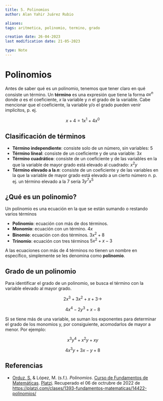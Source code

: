 ```yaml
---
title: 5. Polinomios
author: Alan Yahir Juárez Rubio

aliases:
tags: aritmetica, polinomio, termino, grado

creation date: 26-04-2023
last modification date: 21-05-2023

type: Note
---
```


# Polinomios

Antes de saber qué es un polinomio, tenemos que tener claro en qué consiste un término. Un **término** es una expresión que tiene la forma  $ax^n$ donde $a$ es el coeficiente, $x$ la variable y $n$ el grado de la variable. Cabe mencionar que el coeficiente, la variable y/o el grado pueden venir implicitos, p. ej.

$$x+4 = 1x^1+4x^0$$

## Clasificación de términos

- **Término independiente**: consiste solo de un número, sin variables: $5$
- **Término líneal**: consiste de un coeficiente y de una variable: $3x$
- **Término cuadrático**: consiste de un coeficiente y de las variables en la que la variable de mayor grado está elevado al cuadrado: $x^2y$
- **Término elevado a la $n$**: consiste de un coeficiente y de las variables en la que la variable de mayor grado está elevado a un cierto número $n$. p. ej. un término elevado a la 7 sería $3y^7x^5$

## ¿Qué es un polinomio?

Un polinomio es una ecuación en la que se están sumando o restando varios términos

- **Polinomio**: ecuación con más de dos términos. 
- **Monomio**: ecuación con un término. $4x$
- **Binomio**: ecuación con dos términos. $3x^2+8$
- **Trinomio**: ecuación con tres términos $5x^2+x-3$

A las ecuaciones con más de 4 términos no tienen un nombre en específico, simplemente se les denomina como **polinomio**.

## Grado de un polinomio

Para identificar el grado de un polinomio, se busca el término con la variable elevado al mayor grado.

$$2x^3+3x^2+x+3 \to \tag{tercer grado}$$ 

$$4x^4-2y^3+x-8 \tag{cuarto grado}$$

Si se tiene más de una variable, se suman los exponentes para determinar el grado de los monomios y, por consiguiente, acomodarlos de mayor a menor. Por ejemplo:

$$x^3y^4+x^2y+xy \tag{séptimo grado}$$

$$4x^3y+3x-y+8 \tag{cuarto grado}$$

<div style="page-break-after: always;"></div>
<div style="page-break-after: always;"></div>

## Referencias

- [Orduz, S.](https://platzi.com/profesores/sergio-orduz-240/) & López, M. (s.f.). _Polinomios_. [Curso de Fundamentos de Matemáticas](https://platzi.com/cursos/fundamentos-matematicas/). [Platzi](https://platzi.com/). Recuperado el 06 de octrubre de 2022 de https://platzi.com/clases/1393-fundamentos-matematicas/14422-polinomios/